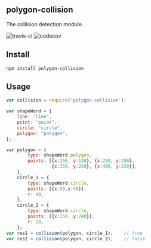 polygon-collision
------
The collision detection module.

![travis-ci](https://travis-ci.org/keifergu/polygon-collision.svg?branch=master)
![codecov](https://codecov.io/gh/keifergu/polygon-collision/branch/master/graph/badge.svg)

## Install

```
npm install polygon-collision
```

## Usage

```javascript
var collision = require('polygon-collision');

var shapeWord = {
    line: "line",
    point: "point",
    circle: "circle",
    polygon: "polygon",
};

var polygon = {
        type: shapeWord.polygon,
        points: [{x:250, y:130}, {x:250, y:250},
                 {x:350, y:250}, {x:400, y:150}],
    },
    circle_1 = {
        type: shapeWord.circle,
        points: [{x:50,y:40}],
        r: 40,
    },
    circle_2 = {
        type: shapeWord.circle,
        points: [{x:250, y:240}],
        r: 20,
    };
var res1 = collision(polygon, circle_1);    // true
var res2 = collision(polygon, circle_2);    // false
```
